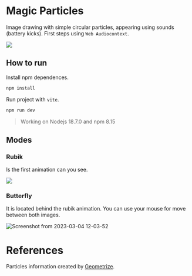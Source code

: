 # Magic Particles

Image drawing with simple circular particles, appearing using sounds (battery kicks). First steps using `Web Audiocontext`.

![](https://user-images.githubusercontent.com/80235345/222921754-e0b14ebc-ef3f-46d6-8dd8-2cfdda8b0371.png)

## How to run

Install npm dependences.

```bash
npm install
```

Run project with `vite`.

```bash
npm run dev
```
> Working on Nodejs 18.7.0 and npm 8.15

## Modes

### Rubik

Is the first animation can you see.

![](https://user-images.githubusercontent.com/80235345/222921805-455b52d3-f129-483d-895f-83ae0f30f773.png)

### Butterfly

It is located behind the rubik animation. You can use your mouse for move between both images.

![Screenshot from 2023-03-04 12-03-52](https://user-images.githubusercontent.com/80235345/222921815-8660b60d-31e3-4562-827a-2351ac1a566a.png)

# References

Particles information created by [Geometrize](https://www.geometrize.co.uk/).

